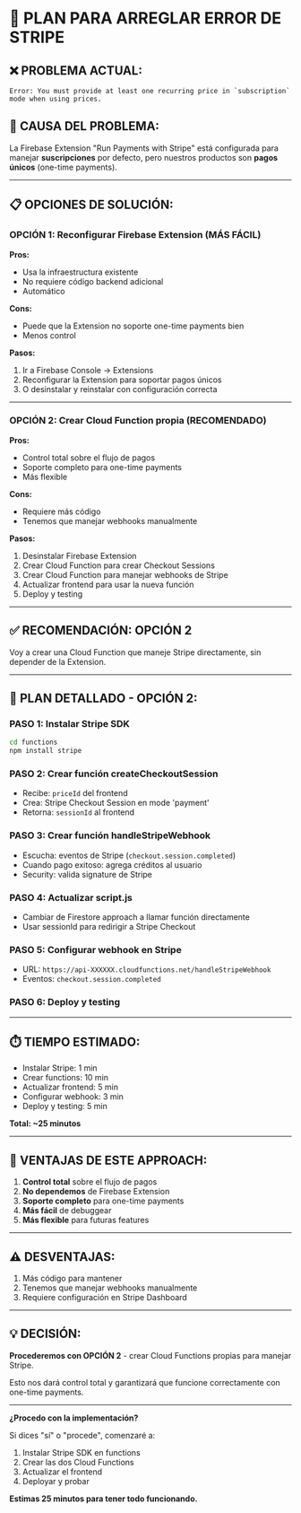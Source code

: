 # 🔧 PLAN PARA ARREGLAR ERROR DE STRIPE

## ❌ **PROBLEMA ACTUAL:**

```
Error: You must provide at least one recurring price in `subscription` mode when using prices.
```

## 🎯 **CAUSA DEL PROBLEMA:**

La Firebase Extension "Run Payments with Stripe" está configurada para manejar **suscripciones** por defecto, pero nuestros productos son **pagos únicos** (one-time payments).

---

## 📋 **OPCIONES DE SOLUCIÓN:**

### **OPCIÓN 1: Reconfigurar Firebase Extension (MÁS FÁCIL)**

**Pros:**
- Usa la infraestructura existente
- No requiere código backend adicional
- Automático

**Cons:**
- Puede que la Extension no soporte one-time payments bien
- Menos control

**Pasos:**
1. Ir a Firebase Console → Extensions
2. Reconfigurar la Extension para soportar pagos únicos
3. O desinstalar y reinstalar con configuración correcta

---

### **OPCIÓN 2: Crear Cloud Function propia (RECOMENDADO)**

**Pros:**
- Control total sobre el flujo de pagos
- Soporte completo para one-time payments
- Más flexible

**Cons:**
- Requiere más código
- Tenemos que manejar webhooks manualmente

**Pasos:**
1. Desinstalar Firebase Extension
2. Crear Cloud Function para crear Checkout Sessions
3. Crear Cloud Function para manejar webhooks de Stripe
4. Actualizar frontend para usar la nueva función
5. Deploy y testing

---

## ✅ **RECOMENDACIÓN: OPCIÓN 2**

Voy a crear una Cloud Function que maneje Stripe directamente, sin depender de la Extension.

---

## 📝 **PLAN DETALLADO - OPCIÓN 2:**

### **PASO 1: Instalar Stripe SDK**
```bash
cd functions
npm install stripe
```

### **PASO 2: Crear función createCheckoutSession**
- Recibe: `priceId` del frontend
- Crea: Stripe Checkout Session en mode 'payment'
- Retorna: `sessionId` al frontend

### **PASO 3: Crear función handleStripeWebhook**
- Escucha: eventos de Stripe (`checkout.session.completed`)
- Cuando pago exitoso: agrega créditos al usuario
- Security: valida signature de Stripe

### **PASO 4: Actualizar script.js**
- Cambiar de Firestore approach a llamar función directamente
- Usar sessionId para redirigir a Stripe Checkout

### **PASO 5: Configurar webhook en Stripe**
- URL: `https://api-XXXXXX.cloudfunctions.net/handleStripeWebhook`
- Eventos: `checkout.session.completed`

### **PASO 6: Deploy y testing**

---

## ⏱️ **TIEMPO ESTIMADO:**

- Instalar Stripe: 1 min
- Crear functions: 10 min
- Actualizar frontend: 5 min
- Configurar webhook: 3 min
- Deploy y testing: 5 min

**Total: ~25 minutos**

---

## 🚀 **VENTAJAS DE ESTE APPROACH:**

1. **Control total** sobre el flujo de pagos
2. **No dependemos** de Firebase Extension
3. **Soporte completo** para one-time payments
4. **Más fácil** de debuggear
5. **Más flexible** para futuras features

---

## ⚠️ **DESVENTAJAS:**

1. Más código para mantener
2. Tenemos que manejar webhooks manualmente
3. Requiere configuración en Stripe Dashboard

---

## 💡 **DECISIÓN:**

**Procederemos con OPCIÓN 2** - crear Cloud Functions propias para manejar Stripe.

Esto nos dará control total y garantizará que funcione correctamente con one-time payments.

---

**¿Procedo con la implementación?**

Si dices "sí" o "procede", comenzaré a:
1. Instalar Stripe SDK en functions
2. Crear las dos Cloud Functions
3. Actualizar el frontend
4. Deployar y probar

**Estimas 25 minutos para tener todo funcionando.**

